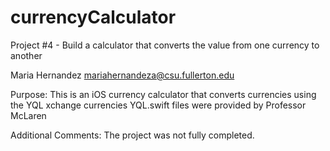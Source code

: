# currencyCalculator
Project #4 - Build a calculator that converts the value from one currency to another

Maria Hernandez  mariahernandeza@csu.fullerton.edu

Purpose: This is an iOS currency calculator that converts currencies using the YQL xchange currencies
YQL.swift files were provided by Professor McLaren

Additional Comments: The project was not fully completed. 
